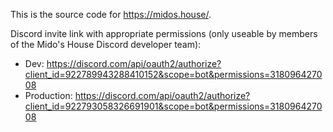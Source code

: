 This is the source code for <https://midos.house/>.

Discord invite link with appropriate permissions (only useable by members of the Mido's House Discord developer team):

* Dev: <https://discord.com/api/oauth2/authorize?client_id=922789943288410152&scope=bot&permissions=318096427008>
* Production: <https://discord.com/api/oauth2/authorize?client_id=922793058326691901&scope=bot&permissions=318096427008>
